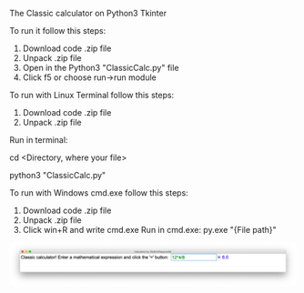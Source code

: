 The Classic calculator on Python3 Tkinter

To run it follow this steps:
1. Download code .zip file
2. Unpack .zip file
3. Open in the Python3 "ClassicCalc.py" file
4. Click f5 or choose run->run module

To run with Linux Terminal follow this steps:
1. Download code .zip file
2. Unpack .zip file

Run in terminal:

cd <Directory, where your file>

python3 "ClassicCalc.py"

To run with Windows cmd.exe follow this steps:
1. Download code .zip file
2. Unpack .zip file
3. Click win+R and write cmd.exe <enter>
Run in cmd.exe:
py.exe "{File path}"

![Image alt](https://github.com/VladimirPapazov88/ClassicCalc/blob/master/example.png?raw=true)
